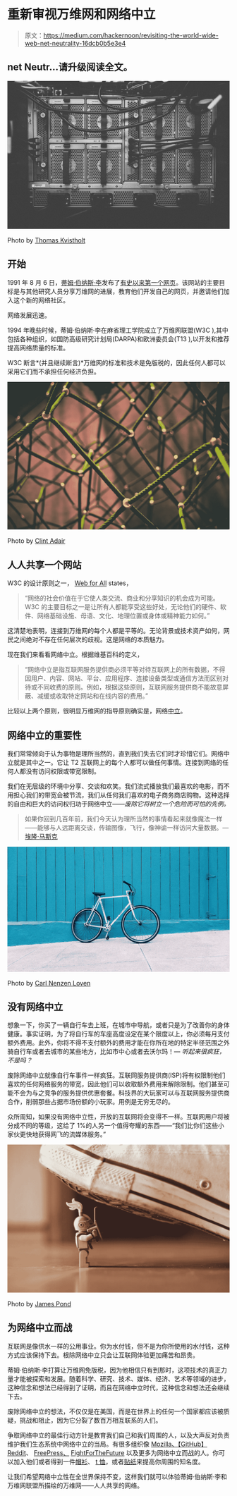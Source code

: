 # 重新审视万维网和网络中立

> 原文：<https://medium.com/hackernoon/revisiting-the-world-wide-web-net-neutrality-16dcb0b5e3e4>

## net Neutr…请升级阅读全文。

![](img/d7930344e8dd5c427ecfe11b931965ab.png)

Photo by [Thomas Kvistholt](https://unsplash.com/photos/oZPwn40zCK4?utm_source=unsplash&utm_medium=referral&utm_content=creditCopyText)

## 开始

1991 年 8 月 6 日，[蒂姆·伯纳斯·李](https://en.wikipedia.org/wiki/Tim_Berners-Lee)发布了[有史以来第一个网页](http://info.cern.ch/hypertext/WWW/TheProject.html)。该网站的主要目标是与其他研究人员分享万维网的进展，教育他们开发自己的网页，并邀请他们加入这个新的网络社区。

网络发展迅速。

1994 年晚些时候，蒂姆·伯纳斯·李在麻省理工学院成立了万维网联盟(W3C ),其中包括各种组织，如国防高级研究计划局(DARPA)和欧洲委员会(T13 ),以开发和推荐提高网络质量的标准。

W3C 断言*(并且继续断言)*万维网的标准和技术是免版税的，因此任何人都可以采用它们而不承担任何经济负担。

![](img/f020f3f5a6f5130ab5f78dad69c0309f.png)

Photo by [Clint Adair](https://unsplash.com/photos/BW0vK-FA3eg?utm_source=unsplash&utm_medium=referral&utm_content=creditCopyText)

## 人人共享一个网站

W3C 的设计原则之一， [Web for All](https://www.w3.org/Consortium/mission) states，

> “网络的社会价值在于它使人类交流、商业和分享知识的机会成为可能。W3C 的主要目标之一是让所有人都能享受这些好处，无论他们的硬件、软件、网络基础设施、母语、文化、地理位置或身体或精神能力如何。”

这清楚地表明，连接到万维网的每个人都是平等的。无论背景或技术资产如何，网民之间绝对不存在任何层次的歧视。这是网络的本质魅力。

现在我们来看看网络中立。根据维基百科的定义，

> “网络中立是指互联网服务提供商必须平等对待互联网上的所有数据，不得因用户、内容、网站、平台、应用程序、连接设备类型或通信方法而区别对待或不同收费的原则。例如，根据这些原则，互联网服务提供商不能故意屏蔽、减缓或收取特定网站和在线内容的费用。”

比较以上两个原则，很明显万维网的指导原则确实是，网络[中立](https://hackernoon.com/tagged/neutrality)。

## 网络中立的重要性

我们常常倾向于认为事物是理所当然的，直到我们失去它们时才珍惜它们。网络中立就是其中之一。它让 T2 互联网上的每个人都可以做任何事情。连接到网络的任何人都没有访问权限或带宽限制。

我们在无层级的环境中分享、交谈和欢笑。我们流式播放我们最喜欢的电影，而不用担心我们的带宽会被节流，我们从任何我们喜欢的电子商务商店购物。这种选择的自由和巨大的访问权归功于网络中立——*废除它将树立一个危险而可怕的先例。*

> 如果你回到几百年前，我们今天认为理所当然的事情看起来就像魔法一样——能够与人远距离交谈，传输图像，飞行，像神谕一样访问大量数据。— [埃隆·马斯克](https://twitter.com/elonmusk)

![](img/7e7d9f9646404b27b4a43d18d1a2104f.png)

Photo by [Carl Nenzen Loven](https://unsplash.com/photos/igKjieyjcko?utm_source=unsplash&utm_medium=referral&utm_content=creditCopyText)

## 没有网络中立

想象一下，你买了一辆自行车去上班，在城市中导航，或者只是为了改善你的身体健康。事实证明，为了将自行车的车座高度设定在某个限度以上，你必须每月支付额外费用。此外，你将不得不支付额外的费用才能在你所在地的特定半径范围之外骑自行车或者去城市的某些地方，比如市中心或者去沃尔玛！— *听起来很疯狂，不是吗？*

废除网络中立就像自行车事件一样疯狂。互联网服务提供商(ISP)将有权限制他们喜欢的任何网络服务的带宽，因此他们可以收取额外费用来解除限制。他们甚至可能不会为与之竞争的服务提供优惠套餐。科技界的大玩家可以与互联网服务提供商合作，削弱那些占据市场份额的小玩家。用例是无穷无尽的。

众所周知，如果没有网络中立性，开放的互联网将会变得不一样。互联网用户将被分成不同的等级，这给了 1%的人另一个值得夸耀的东西——“我们比你们这些小家伙更快地获得网飞的流媒体服务。”

![](img/8c5b2f2158deed59129f47ca35e4f246.png)

Photo by [James Pond](https://unsplash.com/photos/HUiSySuofY0?utm_source=unsplash&utm_medium=referral&utm_content=creditCopyText)

## 为网络中立而战

互联网是像供水一样的公用事业。你为水付钱，但不是为你所使用的水付钱，这种方式应该保持下去。根除网络中立只会让互联网体验更加痛苦和昂贵。

蒂姆·伯纳斯·李打算让万维网免版税，因为他相信只有到那时，这项技术的真正力量才能被探索和发展。随着科学、研究、技术、媒体、经济、艺术等领域的进步，这种信念和想法已经得到了证明，而且在网络中立时代，这种信念和想法还会继续下去。

废除网络中立的想法，不仅仅是在美国，而是在世界上的任何一个国家都应该被质疑，挑战和阻止，因为它分裂了数百万相互联系的人们。

争取网络中立的最佳行动方针是教育我们自己和我们周围的人，以及大声反对负责维护我们生态系统中网络中立的当局。有很多组织像 [Mozilla、](https://advocacy.mozilla.org/en-US/net-neutrality/)[【GitHub】](https://github.com/save-net-neutrality)[Reddit](https://www.reddit.com/r/netneutrality/)、 [FreePress、](https://www.savetheinternet.com/net-neutrality-what-you-need-know-now) [FightForTheFuture](https://www.battleforthenet.com/) 以及更多为网络中立而战的人。你可以加入他们或者得到一件[帽衫](https://teespring.com/netneutr-upgradeyourplan?pr=savetheweb#pid=212&cid=5819&sid=front)、 [t 恤](https://teespring.com/netneutr-upgradeyourplan?pr=savetheweb#pid=369&cid=6513&sid=front)，或者[贴纸](https://teespring.com/netneutr-upgradeyourplan#pid=402&cid=6706&sid=front)来提高你周围的知名度。

让我们希望网络中立性在全世界保持不变，这样我们就可以体验蒂姆·伯纳斯·李和万维网联盟所描绘的万维网——人人共享的网络。